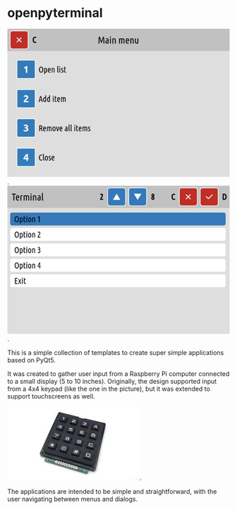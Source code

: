 # openpyterminal

![keypad](/other/sample1.png "Sample 1").
![keypad](/other/sample2.png "Sample 2").

This is a simple collection of templates to create super simple applications based on PyQt5.

It was created to gather user input from a Raspberry Pi computer connected to a small display (5 to 10 inches). Originally, the design supported input from a 4x4 keypad (like the one in the picture), but it was extended to support touchscreens as well.

![keypad](/other/keypad.jpeg "Keypad").

The applications are intended to be simple and straightforward, with the user navigating between menus and dialogs.
